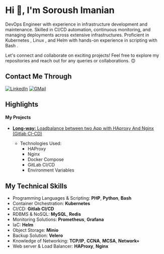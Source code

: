 # Hi 👋, I'm Soroush Imanian

DevOps Engineer with experience in infrastructure development and
 maintenance. Skilled in CI/CD automation, continuous monitoring, and
 managing deployments across extensive infrastructures. Proficient in
 Kubernetes , Linux , and Helm with hands-on experience in scripting
 with Bash . 

Let's connect and collaborate on exciting projects! Feel free to explore my repositories and reach out for any queries or collaborations. 😊

## Contact Me Through

[![LinkedIn](https://img.shields.io/badge/linkedin-%230077B5.svg?style=for-the-badge&logo=linkedin&logoColor=white)](https://www.linkedin.com/in/soroush-imanian/)
[![GMail](https://img.shields.io/badge/gmail-f0f0f0?&style=for-the-badge&logo=gmail&logoColor=white&color=ea4335)](mailto:soroushimanian@gmail.com)

## Highlights
#### My Projects
- [**Long-way:** Loadbalance between two App with HAproxy And Nginx (Gitlab CI-CD)](https://github.com/SoroushImanian/Long-way)
  
  * Technologies Used:
      - HAProxy
      - Nginx
      - Docker Compose
      - GitLab CI/CD
      - Environment Variables


## My Technical Skills
* Programming Languages & Scripting: **PHP**, **Python**, **Bash**
* Container Orchestration: **Kubernetes**
* CI/CD: **Gitlab CI/CD**
* RDBMS & NoSQL: **MySQL**, **Redis**
* Monitoring Solutions: **Prometheus**, **Grafana**
* IaC: **Helm**
* Object Storage: **Minio**
* Backup Solution: **Velero**
* Knowledge of Networking: **TCP/IP**, **CCNA**, **MCSA**, **Network+**
* Web server & Load Balancer: **HAProxy**, **Nginx**
